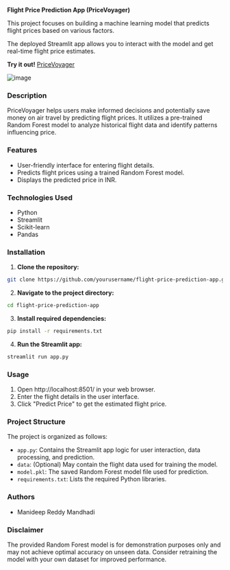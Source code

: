 **Flight Price Prediction App (PriceVoyager)**

This project focuses on building a machine learning model that predicts flight prices based on various factors.  

The deployed Streamlit app allows you to interact with the model and get real-time flight price estimates. 

**Try it out!** [PriceVoyager](https://pricevoyage-manideep.streamlit.app/)

![image](https://github.com/user-attachments/assets/5b13bd0d-a6b8-427f-87ae-cc0f9d3d35ea)

### Description

PriceVoyager helps users make informed decisions and potentially save money on air travel by predicting flight prices. It utilizes a pre-trained Random Forest model to analyze historical flight data and identify patterns influencing price. 

### Features

* User-friendly interface for entering flight details.
* Predicts flight prices using a trained Random Forest model.
* Displays the predicted price in INR.

### Technologies Used

* Python
* Streamlit
* Scikit-learn
* Pandas

### Installation

1. **Clone the repository:**

```bash
git clone https://github.com/yourusername/flight-price-prediction-app.git
```

2. **Navigate to the project directory:**

```bash
cd flight-price-prediction-app
```

3. **Install required dependencies:**

```bash
pip install -r requirements.txt
```

4. **Run the Streamlit app:**

```bash
streamlit run app.py
```

### Usage

1. Open http://localhost:8501/ in your web browser.
2. Enter the flight details in the user interface.
3. Click "Predict Price" to get the estimated flight price.

### Project Structure

The project is organized as follows:

* `app.py`: Contains the Streamlit app logic for user interaction, data processing, and prediction.
* `data`: (Optional) May contain the flight data used for training the model.
* `model.pkl`: The saved Random Forest model file used for prediction.
* `requirements.txt`: Lists the required Python libraries.

### Authors

* Manideep Reddy Mandhadi
### Disclaimer

The provided Random Forest model is for demonstration purposes only and may not achieve optimal accuracy on unseen data. Consider retraining the model with your own dataset for improved performance.
